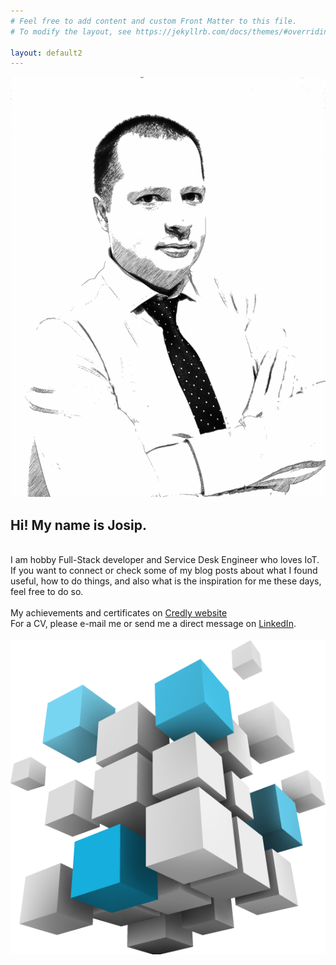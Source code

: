 ```yaml
---
# Feel free to add content and custom Front Matter to this file.
# To modify the layout, see https://jekyllrb.com/docs/themes/#overriding-theme-defaults

layout: default2
---
```

<div>
<span><img class="feather" src="/assets/img/personal.jpg"></span> <br>
<span class="feathertext"><h2>Hi! My name is Josip.</h2><br>
I am hobby Full-Stack developer and Service Desk Engineer who loves IoT. If you want to connect or check some of my blog posts about what I found useful, how to do things, and also what is the inspiration for me these days, feel free to do so. 
<br> <br>
My achievements and certificates on <a href="https://www.credly.com/users/josip-bognar">Credly website</a>
<br>
For a CV, please e-mail me or send me a direct message on <a href="https://www.linkedin.com/in/josip-bognar/">LinkedIn</a>.<br> <br>
<img src="/assets/img/cube.png" class="cube">
</span>

</div>